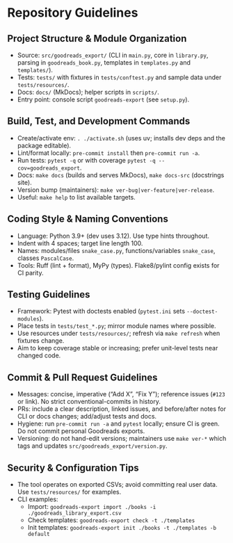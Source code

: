 # Repository Guidelines

## Project Structure & Module Organization
- Source: `src/goodreads_export/` (CLI in `main.py`, core in `library.py`, parsing in `goodreads_book.py`, templates in `templates.py` and `templates/`).
- Tests: `tests/` with fixtures in `tests/conftest.py` and sample data under `tests/resources/`.
- Docs: `docs/` (MkDocs); helper scripts in `scripts/`.
- Entry point: console script `goodreads-export` (see `setup.py`).

## Build, Test, and Development Commands
- Create/activate env: `. ./activate.sh` (uses uv; installs dev deps and the package editable).
- Lint/format locally: `pre-commit install` then `pre-commit run -a`.
- Run tests: `pytest -q` or with coverage `pytest -q --cov=goodreads_export`.
- Docs: `make docs` (builds and serves MkDocs), `make docs-src` (docstrings site).
- Version bump (maintainers): `make ver-bug|ver-feature|ver-release`.
- Useful: `make help` to list available targets.

## Coding Style & Naming Conventions
- Language: Python 3.9+ (dev uses 3.12). Use type hints throughout.
- Indent with 4 spaces; target line length 100.
- Names: modules/files `snake_case.py`, functions/variables `snake_case`, classes `PascalCase`.
- Tools: Ruff (lint + format), MyPy (types). Flake8/pylint config exists for CI parity.

## Testing Guidelines
- Framework: Pytest with doctests enabled (`pytest.ini` sets `--doctest-modules`).
- Place tests in `tests/test_*.py`; mirror module names where possible.
- Use resources under `tests/resources/`; refresh via `make refresh` when fixtures change.
- Aim to keep coverage stable or increasing; prefer unit-level tests near changed code.

## Commit & Pull Request Guidelines
- Messages: concise, imperative (“Add X”, “Fix Y”); reference issues (`#123` or link). No strict conventional-commits in history.
- PRs: include a clear description, linked issues, and before/after notes for CLI or docs changes; add/adjust tests and docs.
- Hygiene: run `pre-commit run -a` and `pytest` locally; ensure CI is green. Do not commit personal Goodreads exports.
- Versioning: do not hand-edit versions; maintainers use `make ver-*` which tags and updates `src/goodreads_export/version.py`.

## Security & Configuration Tips
- The tool operates on exported CSVs; avoid committing real user data. Use `tests/resources/` for examples.
- CLI examples:
  - Import: `goodreads-export import ./books -i ./goodreads_library_export.csv`
  - Check templates: `goodreads-export check -t ./templates`
  - Init templates: `goodreads-export init ./books -t ./templates -b default`
